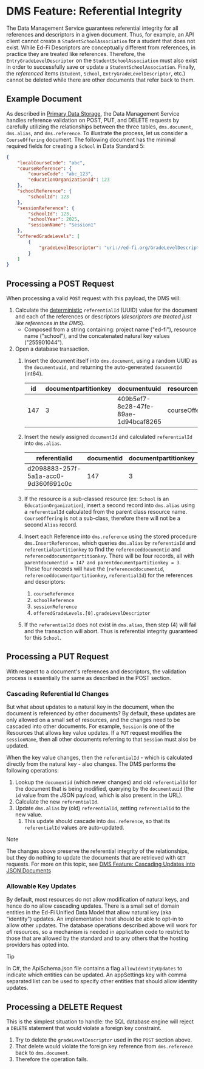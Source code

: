 # DMS Feature: Referential Integrity

The Data Management Service guarantees referential integrity for all references
and descriptors in a given document. Thus, for example, an API client cannot
create a `StudentSchoolAssociation` for a student that does not exist. While
Ed-Fi Descriptors are conceptually different from references, in practice they
are treated like references. Therefore, the `EntryGradeLevelDescriptor` on the
`StudentSchoolAssociation` must also exist in order to successfully save or
update a `StudentSchoolAssociation`. Finally, the _referenced_ items (`Student`,
`School`, `EntryGradeLevelDescriptor`, etc.) cannot be deleted while there are
other documents that refer back to them.

## Example Document

As described in [Primary Data Storage](./PRIMARY-DATA-STORAGE/), the Data
Management Service handles reference validation on POST, PUT, and DELETE
requests by carefully utilizing the relationships between the three tables,
`dms.document`, `dms.alias`, and `dms.reference`. To illustrate the process, let
us consider a `CourseOffering` document. The following document has the minimal required
fields for creating a `School` in Data Standard 5:

```json
{
    "localCourseCode": "abc",
    "courseReference": {
        "courseCode": "abc_123",
        "educationOrganizationId": 123
    },
    "schoolReference": {
        "schoolId": 123
    },
    "sessionReference": {
        "schoolId": 123,
        "schoolYear": 2025,
        "sessionName": "Session1"
    },
    "offeredGradeLevels": [
        {
            "gradeLevelDescriptor": "uri://ed-fi.org/GradeLevelDescriptor#12th Grade"
        }
    ]
}

```

## Processing a POST Request

When processing a valid `POST` request with this payload, the DMS will:

1. Calculate the
   [deterministic](https://github.com/Informatievlaanderen/deterministic-guid-generator)
   `referentialId` (UUID) value for the document and each of the references or
   descriptors (_descriptors are treated just like references in the DMS_).
   * Composed from a string containing: project name ("ed-fi"), resource name
     ("school"), and the concatenated natural key values ("255901044").
2. Open a database transaction.
   1. Insert the document itself into `dms.document`, using a random UUID as the
      `documentuuid`, and returning the auto-generated `documentId` (int64).

      | id  | documentpartitionkey | documentuuid                         | resourcename   |
      | --- | -------------------- | ------------------------------------ | -------------- |
      | 147 | 3                    | 409b5ef7-8e28-47fe-89ae-1d94bcaf8265 | courseOffering |

   2. Insert the newly assigned `documentId` and calculated `referentialId` into
      `dms.alias`.

      | referentialid                        | documentid | documentpartitionkey |
      | ------------------------------------ | ---------- | -------------------- |
      | d2098883-257f-5a1a-acc0-9d360f691c0c | 147        | 3                    |

   3. If the resource is a sub-classed resource (ex: `School` is an
      `EducationOrganization`), insert a second record into `dms.alias` using a
      `referentialId` calculated from the parent class resource name.
      `CourseOffering` is not a sub-class, therefore there will not be a second
      `Alias` record.
   4. Insert each Reference into `dms.reference` using the stored procedure
      `dms.InsertReferences`, which queries `dms.alias` by `referentiaId` and
      `referentialpartitionkey` to find the `referenceddocumentid` and
      `referenceddocumentpartitionkey`. There will be four records, all with
      `parentdocumentid = 147 and parentdocumentpartitionkey = 3`. These four
      records will have the (`referenceddocumentid`,
      `referenceddocumentpartitionkey`, `referentialId`) for the references and descriptors:
      1. `courseReference`
      2. `schoolReference`
      3. `sessionReference`
      4. `offeredGradeLevels.[0].gradeLevelDescriptor`
   5. If the `referentialId` does not exist in `dms.alias`, then step (4) will
      fail and the transaction will abort. Thus is referential integrity
      guaranteed for this `School`.

## Processing a PUT Request

With respect to a document's references and descriptors, the validation
process is essentially the same as described in the POST section.

### Cascading Referential Id Changes

But what about updates to a natural key in the document, when the document is
referenced by other documents? By default, these updates are only allowed on a
small set of resources, and the changes need to be cascaded into other
documents. For example, `Session` is one of the Resources that allows key value
updates. If a `PUT` request modifies the `sessionName`, then all other documents
referring to that `Session` must also be updated.

When the key value changes, then the `referentialId` - which is calculated
directly from the natural key - also changes. The DMS performs the following
operations:

1. Lookup the `documentid` (which never changes) and old `referentialId` for the
   document that is being modified, querying by the `documentuuid` (the `id`
   value from the JSON payload, which is also present in the URL).
2. Calculate the new `referentialId`.
3. Update `dms.alias` by (old) `referentialId`, setting `referentialId` to the
   new value.
   1. This update should cascade into `dms.reference`, so that its
      `referentialId` values are auto-updated.

> [!NOTE]
> The changes above preserve the referential integrity of the relationships, but
> they do nothing to update the documents that are retrieved with `GET`
> requests. For more on this topic, see [DMS Feature: Cascading Updates into JSON
> Documents](./CASCADING-JSON.md)

### Allowable Key Updates

By default, most resources do not allow modification of natural keys, and hence
do no allow cascading updates. There is a small set of domain entities in the
Ed-Fi Unified Data Model that allow natural key (aka "identity") updates. An
implementation host should be able to opt-in to allow other updates. The
database operations described above will work for _all_ resources, so a
mechanism is needed in application code to restrict to those that are allowed by
the standard and to any others that the hosting providers has opted into.

> [!TIP]
> In C#, the ApiSchema.json file contains a flag `allowIdentityUpdates` to
> indicate which entities can be updated. An appSettings key with comma
> separated list can be used to specify other entities that should allow
> identity updates.

## Processing a DELETE Request

This is the simplest situation to handle: the SQL database engine will reject
a `DELETE` statement that would violate a foreign key constraint.

1. Try to delete the `gradeLevelDescriptor` used in the `POST` section above.
2. That delete would violate the foreign key reference from `dms.reference` back
   to `dms.document`.
3. Therefore the operation fails.
